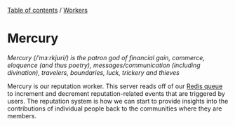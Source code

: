 [Table of contents](../../readme.md) / [Workers](../intro.md)

# Mercury

*Mercury (/ˈmɜːrkjʊri/) is the patron god of financial gain, commerce, eloquence (and thus poetry), messages/communication (including divination), travelers, boundaries, luck, trickery and thieves*

Mercury is our reputation worker. This server reads off of our [Redis queue](../background-jobs.md) to increment and decrement reputation-related events that are triggered by users. The reputation system is how we can start to provide insights into the contributions of individual people back to the communities where they are members. 
